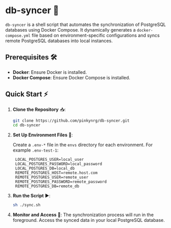 # db-syncer 🚀

`db-syncer` is a shell script that automates the synchronization of PostgreSQL databases using Docker Compose. It dynamically generates a `docker-compose.yml` file based on environment-specific configurations and syncs remote PostgreSQL databases into local instances.

## Prerequisites 🛠️

- **Docker**: Ensure Docker is installed.
- **Docker Compose**: Ensure Docker Compose is installed.

## Quick Start ⚡

1. **Clone the Repository** 📥:

   ```bash
   git clone https://github.com/pinkynrg/db-syncer.git
   cd db-syncer
   ```

2. **Set Up Environment Files** 📝:

   Create a `.env-*` file in the `envs` directory for each environment. For example `.env-test-1`:

   ```
    LOCAL_POSTGRES_USER=local_user
    LOCAL_POSTGRES_PASSWORD=local_password
    LOCAL_POSTGRES_DB=local_db
    REMOTE_POSTGRES_HOST=remote.host.com
    REMOTE_POSTGRES_USER=remote_user
    REMOTE_POSTGRES_PASSWORD=remote_password
    REMOTE_POSTGRES_DB=remote_db
   ```

3. **Run the Script** ▶️:

   ```bash
   sh ./sync.sh
   ```

4. **Monitor and Access** 👀: The synchronization process will run in the foreground. Access the synced data in your local PostgreSQL database.
